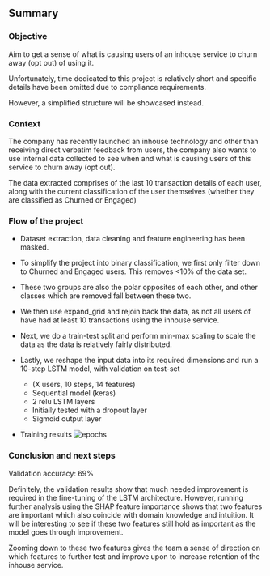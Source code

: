 ## Summary
### Objective
Aim to get a sense of what is causing users of an inhouse service to churn away (opt out) of using it.

Unfortunately, time dedicated to this project is relatively short and specific details have been omitted due to compliance requirements.

However, a simplified structure will be showcased instead.

### Context
The company has recently launched an inhouse technology and other than receiving direct verbatim feedback from users, the company also wants to use internal data collected to see when and what is causing users of this service to churn away (opt out).

The data extracted comprises of the last 10 transaction details of each user, along with the current classification of the user themselves (whether they are classified as Churned or Engaged)

### Flow of the project
- Dataset extraction, data cleaning and feature engineering has been masked.

- To simplify the project into binary classification, we first only filter down to Churned and Engaged users. This removes <10% of the data set.

- These two groups are also the polar opposites of each other, and other classes which are removed fall between these two.

- We then use expand_grid and rejoin back the data, as not all users of have had at least 10 transactions using the inhouse service.

- Next, we do a train-test split and perform min-max scaling to scale the data as the data is relatively fairly distributed.

- Lastly, we reshape the input data into its required dimensions and run a 10-step LSTM model, with validation on test-set
  - (X users, 10 steps, 14 features)
  - Sequential model (keras)
  - 2 relu LSTM layers
  - Initially tested with a dropout layer
  - Sigmoid output layer

- Training results
![epochs](https://user-images.githubusercontent.com/55055667/88266354-b09d9480-cd01-11ea-8daa-0d3dafc55bb8.png)


### Conclusion and next steps
Validation accuracy: 69%

Definitely, the validation results show that much needed improvement is required in the fine-tuning of the LSTM architecture.
However, running further analysis using the SHAP feature importance shows that two features are important which also coincide with domain knowledge and intuition.
It will be interesting to see if these two features still hold as important as the model goes through improvement.

Zooming down to these two features gives the team a sense of direction on which features to further test and improve upon to increase retention of the inhouse service.
